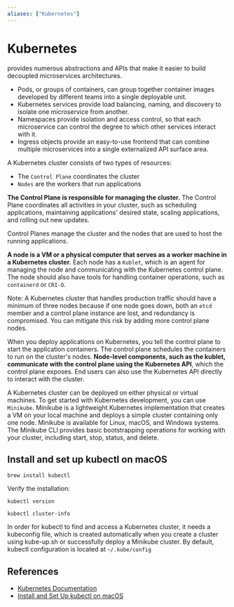 ```yaml
---
aliases: ["Kubernetes"]
---
```


# Kubernetes

 provides numerous abstractions and APIs that make it easier to build decoupled microservices architectures.
 
- Pods, or groups of containers, can group together container images developed by different teams into a single deployable unit.
- Kubernetes services provide load balancing, naming, and discovery to isolate one microservice from another.
- Namespaces provide isolation and access control, so that each microservice can control the degree to which other services interact with it.
- Ingress objects provide an easy-to-use frontend that can combine multiple microservices into a single externalized API surface area.

A Kubernetes cluster consists of two types of resources:

- The `Control Plane` coordinates the cluster
- `Nodes` are the workers that run applications

**The Control Plane is responsible for managing the cluster.** The Control Plane coordinates all activities in your cluster, such as scheduling applications, maintaining applications' desired state, scaling applications, and rolling out new updates.

Control Planes manage the cluster and the nodes that are used to host the running applications.

**A node is a VM or a physical computer that serves as a worker machine in a Kubernetes cluster.** Each node has a `Kublet`, which is an agent for managing the node and communicating with the Kubernetes control plane. The node should also have tools for handling container operations, such as `containerd` or `CRI-O`. 

Note: A Kubernetes cluster that handles production traffic should have a minimum of three nodes because if one node goes down, both an `etcd` member  and a control plane instance are lost, and redundancy is compromised. You can mitigate this risk by adding more control plane nodes.

When you deploy applications on Kubernetes, you tell the control plane to start the application containers. The control plane schedules the containers to run on the cluster's nodes. **Node-level components, such as the kublet, communicate with the control plane using the Kubernetes API**, which the control plane exposes. End users can also use the Kubernetes API directly to interact with the cluster.

A Kubernetes cluster can be deployed on either physical or virtual machines. To get started with Kubernetes development, you can use `Minikube`. Minikube is a lightweight Kubernetes implementation that creates a VM on your local machine and deploys a simple cluster containing only one node. Minikube is available for Linux, macOS, and Windows systems. The Minikube CLI provides basic bootstrapping operations for working with your cluster, including start, stop, status, and delete.


## Install and set up kubectl on macOS

```shell
brew install kubectl
```

Verify the installation:

```shell
kubectl version
```

```shell
kubectl cluster-info
```

In order for kubectl to find and access a Kubernetes cluster, it needs a kubeconfig file, which is created automatically when you create a cluster using kube-up.sh or successfully deploy a Minikube cluster. By default, kubectl configuration is located at `~/.kube/config`




## References

- [Kubernetes Documentation](https://kubernetes.io/docs/home/)
- [Install and Set Up kubectl on macOS](https://kubernetes.io/docs/tasks/tools/install-kubectl-macos/#install-kubectl-binary-with-curl-on-macos)
